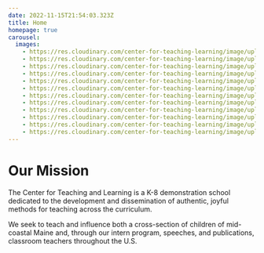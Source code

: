 ```yaml
---
date: 2022-11-15T21:54:03.323Z
title: Home
homepage: true
carousel:
  images:
    - https://res.cloudinary.com/center-for-teaching-learning/image/upload/v1665867860/Home%20page%20photos/school.1080.36_l9ricn.jpg
    - https://res.cloudinary.com/center-for-teaching-learning/image/upload/v1665867860/Home%20page%20photos/school.1080.33_ozbuim.jpg
    - https://res.cloudinary.com/center-for-teaching-learning/image/upload/v1665867860/Home%20page%20photos/school.1080.31_nzfsxk.jpg
    - https://res.cloudinary.com/center-for-teaching-learning/image/upload/v1665867862/Home%20page%20photos/school.1080.42_x05usr.jpg
    - https://res.cloudinary.com/center-for-teaching-learning/image/upload/v1665867859/Home%20page%20photos/art.1080.4_o4cgju.jpg
    - https://res.cloudinary.com/center-for-teaching-learning/image/upload/v1665867860/Home%20page%20photos/art.1080.6_tdg3ju.jpg
    - https://res.cloudinary.com/center-for-teaching-learning/image/upload/v1665867859/Home%20page%20photos/art.1080.8_ptwuuo.jpg
    - https://res.cloudinary.com/center-for-teaching-learning/image/upload/v1665867858/Home%20page%20photos/school.1080.24_lbxyss.jpg
    - https://res.cloudinary.com/center-for-teaching-learning/image/upload/v1665867859/Home%20page%20photos/school.1080.25_pzcqbs.jpg
    - https://res.cloudinary.com/center-for-teaching-learning/image/upload/v1665867858/Home%20page%20photos/school.1080.22_gmsyl1.jpg
    - https://res.cloudinary.com/center-for-teaching-learning/image/upload/v1665867857/Home%20page%20photos/school.1080.21_swm1fz.jpg
    - https://res.cloudinary.com/center-for-teaching-learning/image/upload/v1665867863/Home%20page%20photos/school.1080.9_jqpbzd.jpg
---
```


# Our Mission

The Center for Teaching and Learning is a K-8 demonstration school dedicated to the development and dissemination of authentic, joyful methods for teaching across the curriculum.

We seek to teach and influence both a cross-section of children of mid-coastal Maine and, through our intern program, speeches, and publications, classroom teachers throughout the U.S.
